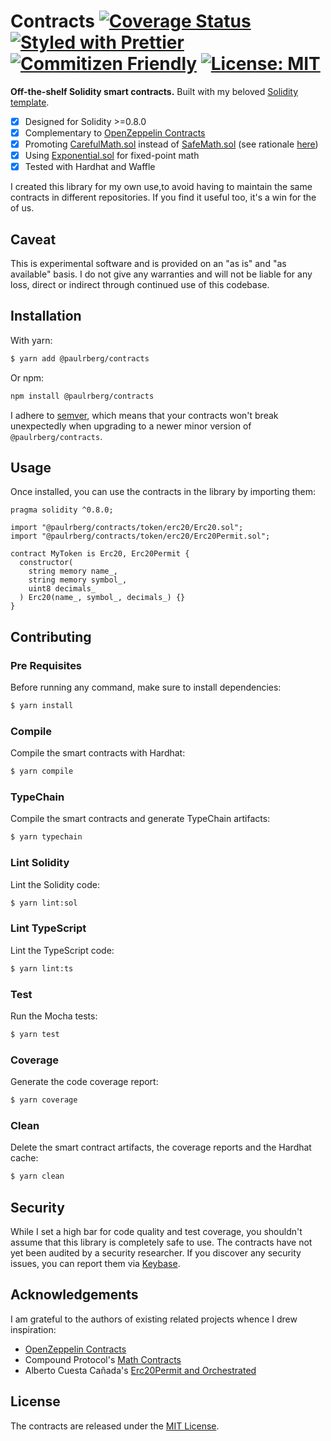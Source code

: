 # Contracts [![Coverage Status](https://coveralls.io/repos/github/paulrberg/contracts/badge.svg?branch=main)](https://coveralls.io/github/paulrberg/contracts?branch=main) [![Styled with Prettier](https://img.shields.io/badge/code_style-prettier-ff69b4.svg)](https://prettier.io) [![Commitizen Friendly](https://img.shields.io/badge/commitizen-friendly-brightgreen.svg)](http://commitizen.github.io/cz-cli/) [![License: MIT](https://img.shields.io/badge/License-MIT-yellow.svg)](https://opensource.org/licenses/MIT)

**Off-the-shelf Solidity smart contracts.** Built with my beloved [Solidity template](https://github.com/PaulRBerg/solidity-template).

- [x] Designed for Solidity >=0.8.0
- [x] Complementary to [OpenZeppelin Contracts](https://github.com/OpenZeppelin/openzeppelin-contracts)
- [x] Promoting
      [CarefulMath.sol](https://github.com/compound-finance/compound-protocol/blob/v2.8.1/contracts/CarefulMath.sol) instead
      of [SafeMath.sol](https://github.com/OpenZeppelin/openzeppelin-contracts/blob/v3.2.0/contracts/math/SafeMath.sol) (see
      rationale [here](https://twitter.com/PaulRBerg/status/1294398438654857217))
- [x] Using
      [Exponential.sol](https://github.com/compound-finance/compound-protocol/blob/v2.8.1/contracts/Exponential.sol) for
      fixed-point math
- [x] Tested with Hardhat and Waffle

I created this library for my own use,to avoid having to maintain the same contracts in different repositories. If
you find it useful too, it's a win for the of us.

## Caveat

This is experimental software and is provided on an "as is" and "as available" basis. I do not give any warranties and will not be liable for any loss, direct or indirect through continued use of this codebase.

## Installation

With yarn:

```sh
$ yarn add @paulrberg/contracts
```

Or npm:

```sh
npm install @paulrberg/contracts
```

I adhere to [semver](https://semver.org/), which means that your contracts won't break unexpectedly when upgrading to a
newer minor version of `@paulrberg/contracts`.

## Usage

Once installed, you can use the contracts in the library by importing them:

```solidity
pragma solidity ^0.8.0;

import "@paulrberg/contracts/token/erc20/Erc20.sol";
import "@paulrberg/contracts/token/erc20/Erc20Permit.sol";

contract MyToken is Erc20, Erc20Permit {
  constructor(
    string memory name_,
    string memory symbol_,
    uint8 decimals_
  ) Erc20(name_, symbol_, decimals_) {}
}

```

## Contributing

### Pre Requisites

Before running any command, make sure to install dependencies:

```sh
$ yarn install
```

### Compile

Compile the smart contracts with Hardhat:

```sh
$ yarn compile
```

### TypeChain

Compile the smart contracts and generate TypeChain artifacts:

```sh
$ yarn typechain
```

### Lint Solidity

Lint the Solidity code:

```sh
$ yarn lint:sol
```

### Lint TypeScript

Lint the TypeScript code:

```sh
$ yarn lint:ts
```

### Test

Run the Mocha tests:

```sh
$ yarn test
```

### Coverage

Generate the code coverage report:

```sh
$ yarn coverage
```

### Clean

Delete the smart contract artifacts, the coverage reports and the Hardhat cache:

```sh
$ yarn clean
```

## Security

While I set a high bar for code quality and test coverage, you shouldn't assume that this library is completely safe to use. The contracts
have not yet been audited by a security researcher. If you discover any security issues, you can report them via [Keybase](https://keybase.io/paulrberg).

## Acknowledgements

I am grateful to the authors of existing related projects whence I drew inspiration:

- [OpenZeppelin Contracts](https://github.com/OpenZeppelin/openzeppelin-contracts)
- Compound Protocol's [Math Contracts](https://github.com/compound-finance/compound-protocol)
- Alberto Cuesta Cañada's [Erc20Permit and Orchestrated](https://github.com/albertocuestacanada)

## License

The contracts are released under the [MIT License](./LICENSE.md).
